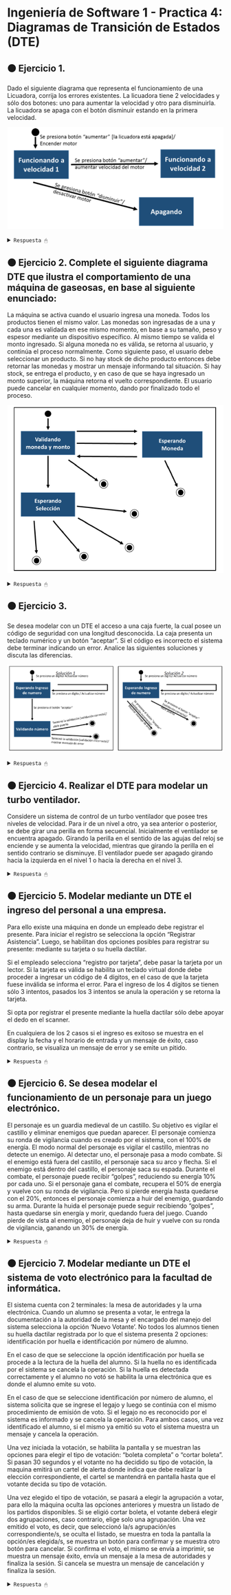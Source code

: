 # Ingeniería de Software 1 - Practica 4: Diagramas de Transición de Estados (DTE)

## 🟠 Ejercicio 1. 

Dado el siguiente diagrama que representa el funcionamiento de una Licuadora, corrija los errores existentes. La licuadora tiene 2 velocidades y sólo dos botones: uno para aumentar la velocidad y otro para disminuirla. La licuadora se apaga con el botón disminuir estando en la primera velocidad.

![foto](/cosas/foto01.png)

<details><summary><code>Respuesta 🖱</code></summary><br>

![foto](/practica04DTE/DTEpunto01.jpg)

--------------------------------

</details>

## 🟠 Ejercicio 2. Complete el siguiente diagrama DTE que ilustra el comportamiento de una máquina de gaseosas, en base al siguiente enunciado:

La máquina se activa cuando el usuario ingresa una moneda. Todos los productos tienen el mismo valor. Las monedas son ingresadas de a una y cada una es validada en ese mismo momento, en base a su tamaño, peso y espesor mediante un dispositivo específico. Al mismo tiempo se valida el monto ingresado. Si alguna moneda no es válida, se retorna al usuario, y continúa el proceso normalmente. Como siguiente paso, el usuario debe seleccionar un producto. Si no hay stock de dicho producto entonces debe retornar las monedas y mostrar un mensaje informando tal situación. Si hay stock, se entrega el producto, y en caso de que se haya ingresado un monto superior, la máquina retorna el vuelto correspondiente. El usuario puede cancelar en cualquier momento, dando por finalizado todo el proceso.

![foto](/cosas/foto02.png)

<details><summary><code>Respuesta 🖱</code></summary><br>

![foto](/practica04DTE/DTEpunto02.jpg)

--------------------------------

</details>

## 🟠 Ejercicio 3. 

Se desea modelar con un DTE el acceso a una caja fuerte, la cual posee un código de seguridad con una longitud desconocida. La caja presenta un teclado numérico y un botón “aceptar”. Si el código es incorrecto el sistema debe terminar indicando un error. Analice las siguientes soluciones y discuta las diferencias.

![foto](/cosas/foto03.png)

<details><summary><code>Respuesta 🖱</code></summary><br>

La diferencia entre ambos diagramas está en que el primero considera la validación de un número como un estado, y de ahí se desprenden los dos posibles estados finales (que termine la validación y esta sea correcta, o que termine la validación y sea incorrecta); mientras que en la solución dos directamente cuando se presiona el botón </aceptar/> se pasa a los dos posibles estados finales y la validación del número no es un estado.

Yo creo que ambas soluciones son correctas, pero la primera es más prolija pues un estado identifica un período de tiempo y la validación del código no es automática, sino que abarca un periodo de tiempo hasta que se valida.

--------------------------------

</details>

## 🟠 Ejercicio 4. Realizar el DTE para modelar un turbo ventilador.

Considere un sistema de control de un turbo ventilador que posee tres niveles de velocidad. Para ir de un nivel a otro, ya sea anterior o posterior, se debe girar una perilla en forma secuencial. Inicialmente el ventilador se encuentra apagado. Girando la perilla en el sentido de las agujas del reloj se enciende y se aumenta la velocidad, mientras que girando la perilla en el sentido contrario se disminuye. El ventilador puede ser apagado girando hacia la izquierda en el nivel 1 o hacia la derecha en el nivel 3.

<details><summary><code>Respuesta 🖱</code></summary><br>

![foto](/practica04DTE/DTEpunto04.jpg)

--------------------------------

</details>

## 🟠 Ejercicio 5. Modelar mediante un DTE el ingreso del personal a una empresa.

Para ello existe una máquina en donde un empleado debe registrar el presente. Para iniciar el registro se selecciona la opción “Registrar Asistencia”. Luego, se habilitan dos opciones posibles para registrar su presente: mediante su tarjeta o su huella dactilar.

Si el empleado selecciona “registro por tarjeta”, debe pasar la tarjeta por un lector. Si la tarjeta es válida se habilita un teclado virtual donde debe proceder a ingresar un código de 4 dígitos, en el caso de que la tarjeta fuese inválida se informa el error. Para el ingreso de los 4 dígitos se tienen sólo 3 intentos, pasados los 3 intentos se anula la operación y se retorna la tarjeta.

Si opta por registrar el presente mediante la huella dactilar sólo debe apoyar el dedo en el scanner. 

En cualquiera de los 2 casos si el ingreso es exitoso se muestra en el display la fecha y el horario de entrada y un mensaje de éxito, caso contrario, se visualiza un mensaje de error y se emite un pitido.

<details><summary><code>Respuesta 🖱</code></summary><br>

![foto](/practica04DTE/DTEpunto05.jpg)

--------------------------------

</details>

## 🟠 Ejercicio 6. Se desea modelar el funcionamiento de un personaje para un juego electrónico.

El personaje es un guardia medieval de un castillo. Su objetivo es vigilar el castillo y eliminar enemigos que puedan aparecer. El personaje comienza su ronda de vigilancia cuando es creado por el sistema, con el 100% de energía. El modo normal del personaje es vigilar el castillo, mientras no detecte un enemigo. Al detectar uno, el personaje pasa a modo combate. Si el enemigo está fuera del castillo, el personaje saca su arco y flecha. Si el enemigo está dentro del castillo, el personaje saca su espada. Durante el combate, el personaje puede recibir “golpes”, reduciendo su energía 10% por cada uno. Si el personaje gana el combate, recupera el 50% de energía y vuelve con su ronda de vigilancia. Pero si pierde energía hasta quedarse con el 20%, entonces el personaje comienza a huir del enemigo, guardando su arma. Durante la huida el personaje puede seguir recibiendo “golpes”, hasta quedarse sin energía y morir, quedando fuera del juego. Cuando pierde de vista al enemigo, el personaje deja de huir y vuelve con su ronda de vigilancia, ganando un 30% de energía.

<details><summary><code>Respuesta 🖱</code></summary><br>

![foto](/practica04DTE/DTEpunto06.jpg)

--------------------------------

</details>

## 🟠 Ejercicio 7. Modelar mediante un DTE el sistema de voto electrónico para la facultad de informática.

El sistema cuenta con 2 terminales: la mesa de autoridades y la urna electrónica. Cuando un alumno se presenta a votar, le entrega la documentación a la autoridad de la mesa y el encargado del manejo del sistema selecciona la opción ‘Nuevo Votante’. No todos los alumnos tienen su huella dactilar registrada por lo que el sistema presenta 2 opciones: identificación por huella e identificación por número de alumno.

En el caso de que se seleccione la opción identificación por huella se procede a la lectura de la huella del alumno. Si la huella no es identificada por el sistema se cancela la operación. Si la huella es detectada correctamente y el alumno no votó se habilita la urna electrónica que es donde el alumno emite su voto.

En el caso de que se seleccione identificación por número de alumno, el sistema solicita que se ingrese el legajo y luego se continúa con el mismo procedimiento de emisión de voto. Si el legajo no es reconocido por el sistema es informado y se cancela la operación. Para ambos casos, una vez identificado el alumno, si el mismo ya emitió su voto el sistema muestra un mensaje y cancela la operación.

Una vez iniciada la votación, se habilita la pantalla y se muestran las opciones para elegir el tipo de votación: “boleta completa” o “cortar boleta”. Si pasan 30 segundos y el votante no ha decidido su tipo de votación, la maquina emitirá un cartel de alerta donde indica que debe realizar la elección correspondiente, el cartel se mantendrá en pantalla hasta que el votante decida su tipo de votación. 

Una vez elegido el tipo de votación, se pasará a elegir la agrupación a votar, para ello la máquina oculta las opciones anteriores y muestra un listado de los partidos disponibles. Si se eligió cortar boleta, el votante deberá elegir dos agrupaciones, caso contrario, elige solo una agrupación.
Una vez emitido el voto, es decir, que seleccionó la/s agrupación/es correspondiente/s, se oculta el listado, se muestra en toda la pantalla la opción/es elegida/s, se muestra un botón para confirmar y se muestra otro botón para cancelar. Si confirma el voto, el mismo se envía a imprimir, se muestra un mensaje éxito, envía un mensaje a la mesa de autoridades y finaliza la sesión. Si cancela se muestra un mensaje de cancelación y finaliza la sesión.

<details><summary><code>Respuesta 🖱</code></summary><br>

![foto](/practica04DTE/DTEpunto07.jpg)

--------------------------------

</details>